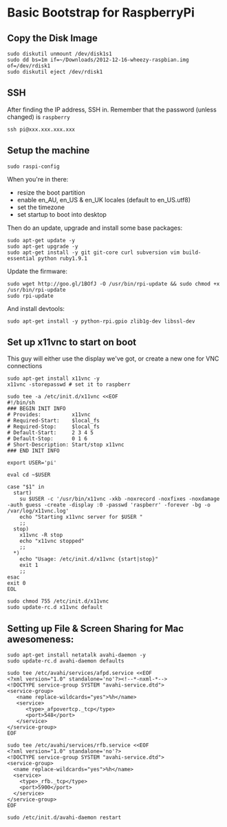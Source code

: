 # Basic Bootstrap for RaspberryPi

## Copy the Disk Image
    
    sudo diskutil unmount /dev/disk1s1
    sudo dd bs=1m if=~/Downloads/2012-12-16-wheezy-raspbian.img of=/dev/rdisk1
    sudo diskutil eject /dev/rdisk1

## SSH

After finding the IP address, SSH in.
Remember that the password (unless changed) is `raspberry`
    
    ssh pi@xxx.xxx.xxx.xxx

## Setup the machine
    
    sudo raspi-config
    
When you're in there:

- resize the boot partition
- enable en\_AU, en\_US & en\_UK locales (default to en\_US.utf8)
- set the timezone
- set startup to boot into desktop

Then do an update, upgrade and install some base packages:
    
    sudo apt-get update -y
    sudo apt-get upgrade -y
    sudo apt-get install -y git git-core curl subversion vim build-essential python ruby1.9.1
    
Update the firmware:
    
    sudo wget http://goo.gl/1BOfJ -O /usr/bin/rpi-update && sudo chmod +x /usr/bin/rpi-update
    sudo rpi-update

And install devtools:
    
    sudo apt-get install -y python-rpi.gpio zlib1g-dev libssl-dev


## Set up x11vnc to start on boot

This guy will either use the display we've got, or create a new one for VNC connections
    
    sudo apt-get install x11vnc -y
    x11vnc -storepasswd # set it to raspberr
    
    sudo tee -a /etc/init.d/x11vnc <<EOF
    #!/bin/sh
    ### BEGIN INIT INFO
    # Provides:          x11vnc
    # Required-Start:    $local_fs
    # Required-Stop:     $local_fs
    # Default-Start:     2 3 4 5
    # Default-Stop:      0 1 6
    # Short-Description: Start/stop x11vnc
    ### END INIT INFO
 
    export USER='pi'
 
    eval cd ~$USER
 
    case "$1" in
      start)
        su $USER -c '/usr/bin/x11vnc -xkb -noxrecord -noxfixes -noxdamage -auth guess -create -display :0 -passwd 'raspberr' -forever -bg -o /var/log/x11vnc.log'
        echo "Starting x11vnc server for $USER "
        ;;
      stop)
        x11vnc -R stop
        echo "x11vnc stopped"
        ;;
      *)
        echo "Usage: /etc/init.d/x11vnc {start|stop}"
        exit 1
        ;;
    esac
    exit 0
    EOL
    
    sudo chmod 755 /etc/init.d/x11vnc
    sudo update-rc.d x11vnc default

## Setting up File & Screen Sharing for Mac awesomeness:
    
    sudo apt-get install netatalk avahi-daemon -y
    sudo update-rc.d avahi-daemon defaults
    
    sudo tee /etc/avahi/services/afpd.service <<EOF
    <?xml version="1.0" standalone='no'?><!--*-nxml-*-->
    <!DOCTYPE service-group SYSTEM "avahi-service.dtd">
    <service-group>
       <name replace-wildcards="yes">%h</name>
       <service>
          <type>_afpovertcp._tcp</type>
          <port>548</port>
       </service>
    </service-group>
    EOF
    
    sudo tee /etc/avahi/services/rfb.service <<EOF
    <?xml version="1.0" standalone='no'?>
    <!DOCTYPE service-group SYSTEM "avahi-service.dtd">
    <service-group>
      <name replace-wildcards="yes">%h</name>
      <service>
        <type>_rfb._tcp</type>
        <port>5900</port>
      </service>
    </service-group>
    EOF
    
    sudo /etc/init.d/avahi-daemon restart


